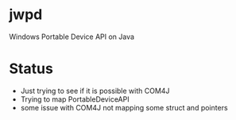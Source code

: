 # jwpd
Windows Portable Device API on Java

Status
======

- Just trying to see if it is possible with COM4J
- Trying to map PortableDeviceAPI 
- some issue with COM4J not mapping some struct and pointers
